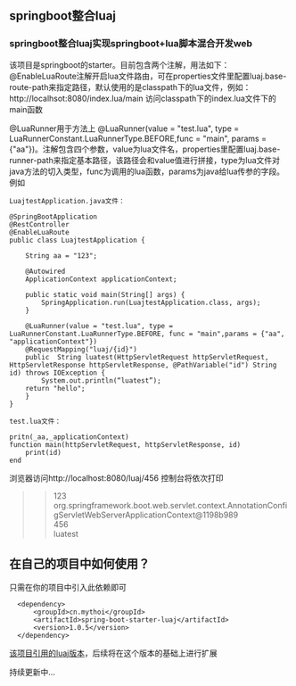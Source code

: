 ## springboot整合luaj
### springboot整合luaj实现springboot+lua脚本混合开发web
该项目是springboot的starter。目前包含两个注解，用法如下：
@EnableLuaRoute注解开启lua文件路由，可在properties文件里配置luaj.base-route-path来指定路径，默认使用的是classpath下的lua文件，例如：http://localhsot:8080/index.lua/main 访问classpath下的index.lua文件下的main函数

@LuaRunner用于方法上
@LuaRunner(value = "test.lua", type = LuaRunnerConstant.LuaRunnerType.BEFORE,func = "main", params = {"aa"})。注解包含四个参数，value为lua文件名，properties里配置luaj.base-runner-path来指定基本路径，该路径会和value值进行拼接，type为lua文件对java方法的切入类型，func为调用的lua函数，params为java给lua传参的字段。例如

```
LuajtestApplication.java文件：

@SpringBootApplication
@RestController
@EnableLuaRoute
public class LuajtestApplication {

    String aa = "123";

    @Autowired
    ApplicationContext applicationContext;

    public static void main(String[] args) {
        SpringApplication.run(LuajtestApplication.class, args);
    }

    @LuaRunner(value = "test.lua", type = LuaRunnerConstant.LuaRunnerType.BEFORE, func = "main",params = {"aa", "applicationContext"})
    @RequestMapping("luaj/{id}")
    public  String luatest(HttpServletRequest httpServletRequest, HttpServletResponse httpServletResponse, @PathVariable("id") String id) throws IOException {
        System.out.println(“luatest”);
	return "hello";
    }
}

test.lua文件：

pritn(_aa,_applicationContext)
function main(httpServletRequest, httpServletResponse, id)
    print(id)
end

```
浏览器访问http://localhost:8080/luaj/456  控制台将依次打印</br>
>>123  org.springframework.boot.web.servlet.context.AnnotationConfigServletWebServerApplicationContext@1198b989</br>
>>456</br>
>>luatest</br>

## 在自己的项目中如何使用？
只需在你的项目中引入此依赖即可
```
  <dependency>
      <groupId>cn.mythoi</groupId>
      <artifactId>spring-boot-starter-luaj</artifactId>
      <version>1.0.5</version>
  </dependency>
```


<a href="https://github.com/nirenr/luaj">该项目引用的luaj版本</a>，后续将在这个版本的基础上进行扩展

持续更新中...
